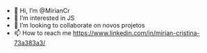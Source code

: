 - 👋 Hi, I’m @MirianCr
- 👀 I’m interested in JS
- 💞️ I’m looking to collaborate on novos projetos
- 📫 How to reach me https://www.linkedin.com/in/mirian-cristina-73a383a3/


<!---
MirianCr/MirianCr is a ✨ special ✨ repository because its `README.md` (this file) appears on your GitHub profile.
You can click the Preview link to take a look at your changes.
--->
